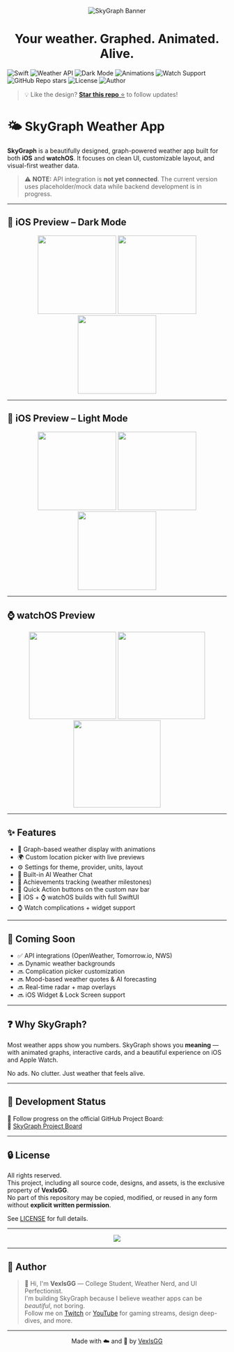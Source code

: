 <p align="center">
  <img src="https://i.imgur.com/lmyRhsL.png" alt="SkyGraph Banner" />
<h1 align="center"> Your weather. Graphed. Animated. Alive. </h1>
</p>

![Swift](https://img.shields.io/badge/Swift-5.9-orange)
![Weather API](https://img.shields.io/badge/Real%20Data-green)
![Dark Mode](https://img.shields.io/badge/UI-Dark%20%26%20Light%20Mode-black)
![Animations](https://img.shields.io/badge/animated-Yes-ff69b4)
![Watch Support](https://img.shields.io/badge/watchOS-✓-green)
![GitHub Repo stars](https://img.shields.io/github/stars/VexlsGG/SkyGraph?style=social)
![License](https://img.shields.io/badge/license-All%20Rights%20Reserved-red)
![Author](https://img.shields.io/badge/author-VexlsGG-blueviolet)

> 💡 Like the design? [**Star this repo** ⭐](https://github.com/VexlsGG/SkyGraph-Weather-App) to follow updates!

# 🌤️ SkyGraph Weather App

**SkyGraph** is a beautifully designed, graph-powered weather app built for both **iOS** and **watchOS**. It focuses on clean UI, customizable layout, and visual-first weather data.

> ⚠️ **NOTE:** API integration is **not yet connected**. The current version uses placeholder/mock data while backend development is in progress.

---

## 📱 iOS Preview – Dark Mode

<p align="center">
  <img src="https://i.imgur.com/qBSUJTK.png" width="180" />
  <img src="https://i.imgur.com/ISzlUTt.png" width="180" />
  <img src="https://i.imgur.com/jaBFydx.png" width="180" />
</p>

---

## 📱 iOS Preview – Light Mode

<p align="center">
  <img src="https://i.imgur.com/eHYPe1o.png" width="180" />
  <img src="https://i.imgur.com/3xiHsmd.png" width="180" />
  <img src="https://i.imgur.com/oW42J0k.png" width="180" />
</p>

---

## ⌚ watchOS Preview

<p align="center">
<img src="https://i.imgur.com/pqb40tc.png" width="200" />
<img src="https://i.imgur.com/qy1Ie7w.png" width="200" />
<img src="https://i.imgur.com/wmdsnFZ.png" width="200" />
</p>

---

## ✨ Features

- 🌈 Graph-based weather display with animations
- 🌍 Custom location picker with live previews
- ⚙️ Settings for theme, provider, units, layout
- 💬 Built-in AI Weather Chat
- 🎯 Achievements tracking (weather milestones)
- 🔁 Quick Action buttons on the custom nav bar
- 📱 iOS + ⌚ watchOS builds with full SwiftUI
- ⌚ Watch complications + widget support

---

## 🚧 Coming Soon

- ✅ API integrations (OpenWeather, Tomorrow.io, NWS)
- 🔜 Dynamic weather backgrounds
- 🔜 Complication picker customization
- 🔜 Mood-based weather quotes & AI forecasting
- 🔜 Real-time radar + map overlays
- 🔜 iOS Widget & Lock Screen support

---

## ❓ Why SkyGraph?

Most weather apps show you numbers. SkyGraph shows you **meaning** — with animated graphs, interactive cards, and a beautiful experience on iOS and Apple Watch.

No ads. No clutter. Just weather that feels alive.

---

## 📌 Development Status

📍 Follow progress on the official GitHub Project Board:  
🔗 [SkyGraph Project Board](https://github.com/users/VexlsGG/projects/6)

---

## 🔒 License

All rights reserved.  
This project, including all source code, designs, and assets, is the exclusive property of **VexlsGG**.  
No part of this repository may be copied, modified, or reused in any form without **explicit written permission**.

See [LICENSE](./LICENSE) for full details.

---

<p align="center">
  <img src="https://github-readme-stats.vercel.app/api/pin/?username=VexlsGG&repo=SkyGraph&theme=radical" />
</p>

---

## 👤 Author

> 👋 Hi, I'm **VexlsGG** — College Student, Weather Nerd, and UI Perfectionist.  
> I'm building SkyGraph because I believe weather apps can be *beautiful*, not boring.  
> Follow me on [Twitch](https://twitch.tv/VexlsGG) or [YouTube](https://youtube.com/@VexlsGG) for gaming streams, design deep-dives, and more.




---
<p align="center">
  Made with ☁️ and 🎨 by <a href="https://github.com/VexlsGG">VexlsGG</a>
</p>
